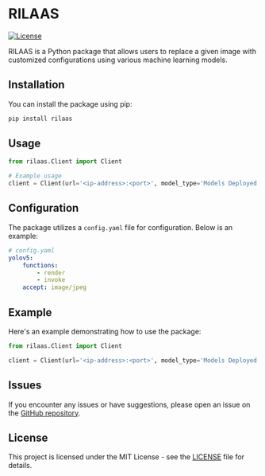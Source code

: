 # RILAAS

[![License](https://img.shields.io/badge/license-MIT-blue.svg)](LICENSE)

RILAAS is a Python package that allows users to replace a given image with customized configurations using various machine learning models. 

## Installation

You can install the package using pip:

```bash
pip install rilaas
```

## Usage

```python
from rilaas.Client import Client

# Example usage
client = Client(url='<ip-address>:<port>', model_type='Models Deployed', endpoint='Function you want to execute', Optional_Params="Any other parameters you want to add according to the model")
```

## Configuration

The package utilizes a `config.yaml` file for configuration. Below is an example:

```yaml
# config.yaml
yolov5:
    functions:
        - render
        - invoke
    accept: image/jpeg
```

## Example

Here's an example demonstrating how to use the package:

```python
from rilaas.Client import Client

client = Client(url='<ip-address>:<port>', model_type='Models Deployed', endpoint='Function you want to execute', Optional_Params="Any other parameters you want to add according to the model")
```

## Issues

If you encounter any issues or have suggestions, please open an issue on the [GitHub repository](https://github.com/ahfahad96/rilaas/issues).

## License

This project is licensed under the MIT License - see the [LICENSE](LICENSE) file for details.



